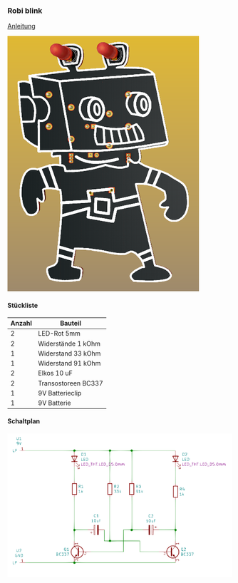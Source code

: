 ### Robi blink

[Anleitung](https://github.com/frankyhub/Loetkurs/blob/master/L4-Robi-Ablink/Robi-Ablink%20Platine%20best%C3%BCcken.pdf)


![image](https://github.com/frankyhub/Loetkurs/blob/master/L4-Robi-Ablink/L4-Robi-Ablink.png)


#### Stückliste                                            

|Anzahl| Bauteil                           |
|------|-----------------------------------|
|    2 | LED-Rot 5mm                       | 
|    2 | Widerstände 1 kOhm            	   |
|    1 | Widerstand 33 kOhm	               | 
|    1 | Widerstand 91 kOhm	 	             | 
|    2 | Elkos 10 uF 			                 |
|    2 | Transostoreen BC337               |
|    1 | 9V Batterieclip                   |
|    1 | 9V Batterie                       |

#### Schaltplan
![image](https://github.com/frankyhub/Loetkurs/blob/master/L4-Robi-Ablink/L4-Robi-Ablink-Schaltplan.png)
